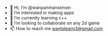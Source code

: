 - 👋 Hi, I’m @wanpanmansensei
- 👀 I’m interested in making apps
- 🌱 I’m currently learning c++
- 💞️ I’m looking to collaborate on any 2d game
- 📫 How to reach me waytolearn3@gmail.com

<!---
wanpanmansensei/wanpanmansensei is a ✨ special ✨ repository because its `README.md` (this file) appears on your GitHub profile.
You can click the Preview link to take a look at your changes.
--->
